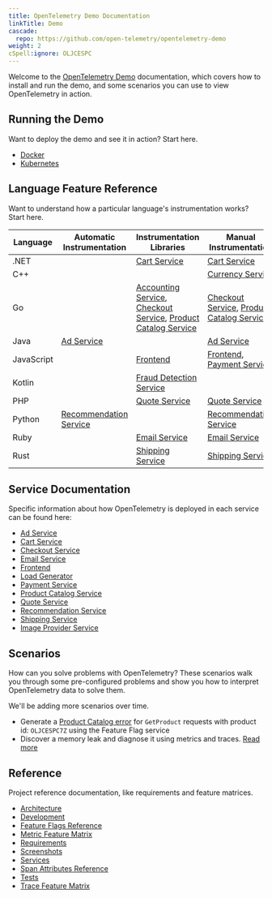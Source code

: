 ```yaml
---
title: OpenTelemetry Demo Documentation
linkTitle: Demo
cascade:
  repo: https://github.com/open-telemetry/opentelemetry-demo
weight: 2
cSpell:ignore: OLJCESPC
---
```


Welcome to the [OpenTelemetry Demo](/ecosystem/demo/) documentation, which
covers how to install and run the demo, and some scenarios you can use to view
OpenTelemetry in action.

## Running the Demo

Want to deploy the demo and see it in action? Start here.

- [Docker](docker-deployment/)
- [Kubernetes](kubernetes-deployment/)

## Language Feature Reference

Want to understand how a particular language's instrumentation works? Start
here.

| Language   | Automatic Instrumentation                          | Instrumentation Libraries                                                                                                                | Manual Instrumentation                                                                       |
| ---------- | -------------------------------------------------- | ---------------------------------------------------------------------------------------------------------------------------------------- | -------------------------------------------------------------------------------------------- |
| .NET       |                                                    | [Cart Service](services/cart/)                                                                                                           | [Cart Service](services/cart/)                                                               |
| C++        |                                                    |                                                                                                                                          | [Currency Service](services/currency/)                                                       |
| Go         |                                                    | [Accounting Service](services/accounting/), [Checkout Service](services/checkout/), [Product Catalog Service](services/product-catalog/) | [Checkout Service](services/checkout/), [Product Catalog Service](services/product-catalog/) |
| Java       | [Ad Service](services/ad/)                         |                                                                                                                                          | [Ad Service](services/ad/)                                                                   |
| JavaScript |                                                    | [Frontend](services/frontend/)                                                                                                           | [Frontend](services/frontend/), [Payment Service](services/payment/)                         |
| Kotlin     |                                                    | [Fraud Detection Service](services/fraud-detection/)                                                                                     |                                                                                              |
| PHP        |                                                    | [Quote Service](services/quote/)                                                                                                         | [Quote Service](services/quote/)                                                             |
| Python     | [Recommendation Service](services/recommendation/) |                                                                                                                                          | [Recommendation Service](services/recommendation/)                                           |
| Ruby       |                                                    | [Email Service](services/email/)                                                                                                         | [Email Service](services/email/)                                                             |
| Rust       |                                                    | [Shipping Service](services/shipping/)                                                                                                   | [Shipping Service](services/shipping/)                                                       |

## Service Documentation

Specific information about how OpenTelemetry is deployed in each service can be
found here:

- [Ad Service](services/ad/)
- [Cart Service](services/cart/)
- [Checkout Service](services/checkout/)
- [Email Service](services/email/)
- [Frontend](services/frontend/)
- [Load Generator](services/load-generator/)
- [Payment Service](services/payment/)
- [Product Catalog Service](services/product-catalog/)
- [Quote Service](services/quote/)
- [Recommendation Service](services/recommendation/)
- [Shipping Service](services/shipping/)
- [Image Provider Service](services/imageprovider/)

## Scenarios

How can you solve problems with OpenTelemetry? These scenarios walk you through
some pre-configured problems and show you how to interpret OpenTelemetry data to
solve them.

We'll be adding more scenarios over time.

- Generate a [Product Catalog error](feature-flags) for `GetProduct` requests
  with product id: `OLJCESPC7Z` using the Feature Flag service
- Discover a memory leak and diagnose it using metrics and traces.
  [Read more](scenarios/recommendation-cache/)

## Reference

Project reference documentation, like requirements and feature matrices.

- [Architecture](architecture/)
- [Development](development/)
- [Feature Flags Reference](feature-flags/)
- [Metric Feature Matrix](telemetry-features/metric-coverage/)
- [Requirements](./requirements/)
- [Screenshots](screenshots/)
- [Services](services/)
- [Span Attributes Reference](telemetry-features/manual-span-attributes/)
- [Tests](tests/)
- [Trace Feature Matrix](telemetry-features/trace-coverage/)
